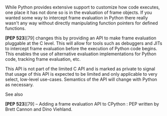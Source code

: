While Python provides extensive support to customize how code executes, one place it has not done so is in the evaluation of frame objects. If you wanted some way to intercept frame evaluation in Python there really wasn't any way without directly manipulating function pointers for defined functions.

**[PEP 523**][79] changes this by providing an API to make frame evaluation pluggable at the C level. This will allow for tools such as debuggers and JITs to intercept frame evaluation before the execution of Python code begins. This enables the use of alternative evaluation implementations for Python code, tracking frame evaluation, etc.

This API is not part of the limited C API and is marked as private to signal that usage of this API is expected to be limited and only applicable to very select, low-level use-cases. Semantics of the API will change with Python as necessary.

See also

**[PEP 523**][79] – Adding a frame evaluation API to CPython
: PEP written by Brett Cannon and Dino Viehland.
